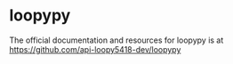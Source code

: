 # loopypy
The official documentation and resources for loopypy is at https://github.com/api-loopy5418-dev/loopypy